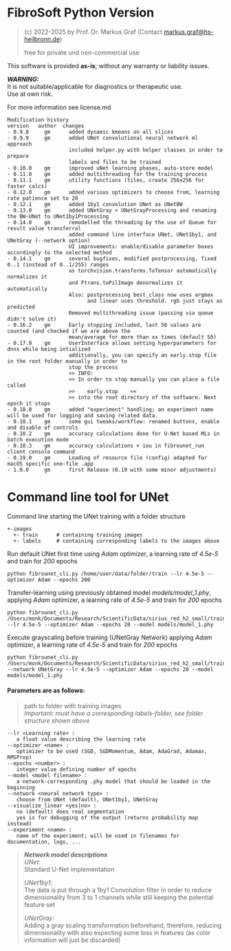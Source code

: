 # FibroSoft Python Version

> (c) 2022-2025 by Prof. Dr. Markus Graf (Contact [markus.graf@hs-heilbronn.de](mailto:markus.graf@hs-heilbronn.de))
> 
> free for private und non-commercial use
> 

This software is provided **as-is**; without any warranty or liability issues.   

***WARNING:***  
It is not suitable/applicable for diagnostics or therapeutic use.   
Use at own risk.

For more information see license.md

```
Modification history  
version   author  changes  
- 0.9.8     gm      added dynamic kmeans on all slices  
- 0.9.9     gm      added UNet convolutional neural network ml approach  
                    included helper.py with helper classes in order to prepare 
                    labels and files to be trained  
- 0.10.0    gm      improved uNet learning phases, auto-store model
- 0.11.0    gm      added multithreading for the training process
- 0.11.1    gm      utility functions (tiles, create 256x256 for faster calcs)
- 0.12.0    gm      added various optimizers to choose from, learning rate patience set to 20
- 0.12.1    gm      added 1by1 convolution UNet as UNetBW 
- 0.13.0    gm      added UNetGray + UNetGrayProcessing and renaming the BW-UNet to UNet1by1Processing       
- 0.14.0    gm      remodelled the threading by the use of Queue for result value transferral
                    added command line interface UNet, UNet1by1, and UNetGray (--network option)
                    UI improvements: enable/disable parameter boxes accordingly to the selected method
- 0.14.1    gm      several bugfixes, modified postprocessing, fixed 0..1 (instead of 0..1/255) ranges
                    as torchvision.transforms.ToTensor automatically normalizes it
                    and Ftrans.toPilImage denormalizes it automatically
                    Also: postprocessing best_class now uses argmax
                          and linear uses threshold. rgb just stays as predicted
                    Removed multithreading issue (passing via queue didn't solve it)
- 0.16.2    gm      Early stopping included, last 50 values are counted (and checked if we are above the 
                    mean/average for more than xx times (default 50)
- 0.17.0    gm      UserInterface allows setting hyperparameters for dnns while being intialized
                    additionally, you can specify an early.stop file in the root folder manually in order to
                    stop the process
                    >> INFO: 
                    >> In order to stop manually you can place a file called
                    >>    early.stop    <<
                    >> into the root directory of the software. Next epoch it stops
- 0.18.0    gm      added "experiment" handling; an experiment name will be used for logging and saving related data.
- 0.18.1    gm      some gui tweaks/workflow: renamed buttons, enable and disable of controls
- 0.18.2    gm      accuracy calculations done for U-Net based MLs in batch execution mode                    
- 0.18.3    gm      accuracy calculations + iou in fibrounet_run client console command      
- 0.19.0    gm      Loading of resource file (config) adapted for macOS specific one-file .app        
- 1.0.0     gm      first Release (0.19 with some minor adjustments)      
```

# Command line tool for UNet
Command line starting the UNet training with a folder structure

```
+-images
  +- train      # containing training images
  +- labels     # containing corresponding labels to the images above
```

Run default UNet first time using *Adam* optimizer, a learning rate of *4.5e-5* and train for *200* epochs
```
python fibrounet_cli.py /home/user/data/folder/train --lr 4.5e-5 --optimizer Adam --epochs 200 
```

Transfer-learning using previously obtained model *models/model_1.phy*, applying *Adam* optimizer, a learning rate of *4.5e-5* and train for *200* epochs
```
python fibrounet_cli.py /Users/monk/Documents/Research/ScientificData/sirius_red_h2_small/train --lr 4.5e-5 --optimizer Adam --epochs 20 --model models/model_1.phy
```

Execute grayscaling before training (UNetGray Network) applying *Adam* optimizer, a learning rate of *4.5e-5* and train for *200* epochs
```
python fibrounet_cli.py /Users/monk/Documents/Research/ScientificData/sirius_red_h2_small/train --network UNetGray --lr 4.5e-5 --optimizer Adam --epochs 20 --model models/model_1.phy
```

#### Parameters are as follows: ####
> path to folder with training images  
> *Important: must have a corresponding labels-folder, see folder structure shown above*

```
--lr <Learning rate> :      
   a float value describing the learning rate   
--optimizer <name> :       
   optimizer to be used (SGD, SGDMomentum, Adam, AdaGrad, Adamax, RMSProp)  
--epochs <number> :        
   integer value defining number of epochs  
--model <model filename> :   
   a network-corresponding .phy model that should be loaded in the beginning  
--network <neural network type> :   
   choose from UNet (default), UNet1by1, UNetGray  
--visualize_linear <yes|no> :  
   no (default) does real segmentation
   yes is for debugging of the output (returns probability map instead)
--experiment <name> :    
   name of the experiment; will be used in filenames for documentation, logs, ...
```

> ***Network model descriptions***  
> *UNet*:   
> Standard U-Net implementation   
>
> *UNet1by1*:   
> The data is put through a 1by1 Convolution filter in order to reduce dimensionality from 3 to 1 channels
> while still keeping the potential feature set    
>
> *UNetGray*:   
> Adding a gray scaling transformation beforehand, therefore, reducing dimensionality with also expecting
> some loss in features (as color information will just be discarded)
